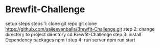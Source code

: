 # Brewfit-Challenge

setup steps
steps 1: clone git repo
         git clone https://github.com/saijeevanballa/Brewfit-Challenge.git
step 2: change directory to project directory
          cd Brewfit-Challenge
step 3: install Dependency packages
        npm i
step 4: run server
        npm run start
